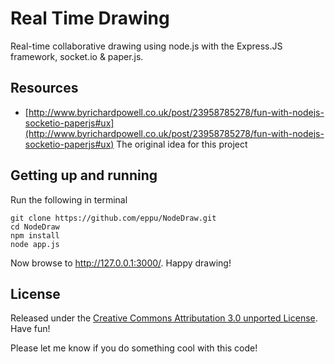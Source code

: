 # Real Time Drawing

Real-time collaborative drawing using node.js with the Express.JS framework, socket.io & paper.js.  
## Resources

* [http://www.byrichardpowell.co.uk/post/23958785278/fun-with-nodejs-socketio-paperjs#ux](http://www.byrichardpowell.co.uk/post/23958785278/fun-with-nodejs-socketio-paperjs#ux) The original idea for this project

## Getting up and running

Run the following in terminal

	git clone https://github.com/eppu/NodeDraw.git
	cd NodeDraw
	npm install
	node app.js

Now browse to http://127.0.0.1:3000/.  Happy drawing!

## License

Released under the [Creative Commons Attributation 3.0 unported License](http://creativecommons.org/licenses/by/3.0/).  Have fun!

Please let me know if you do something cool with this code!
